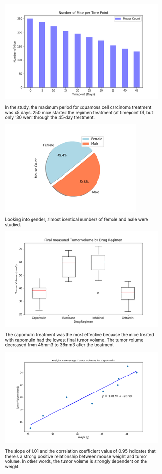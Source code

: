 ![bar_chart1](figures/bar_chart1.png)

In the study, the maximum period for squamous cell carcinoma treatment was 45 days. 250 mice started the regimen treatment (at timepoint 0), but only 130 went through the 45-day treatment.

![pie_chart1](figures/pie_chart1.png)

Looking into gender, almost identical numbers of female and male were studied.

![boxplot](figures/boxplot.png)

The capomulin treatment was the most effective because the mice treated with capomulin had the lowest final tumor volume. The tumor volume decreased from 45mm3 to 36mm3 after the treatment.

![regression](figures/regression.png)

The slope of 1.01 and the correlation coefficient value of 0.95 indicates that there's a strong positive relationship between mouse weight and tumor volume. In other words, the tumor volume is strongly dependent on the weight.